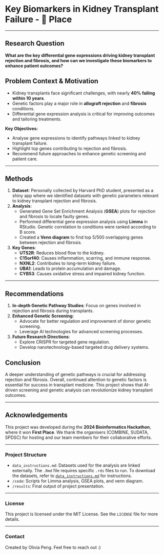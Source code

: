 # Key Biomarkers in Kidney Transplant Failure - 🥇 Place

---

## Research Question
**What are the key differential gene expressions driving kidney transplant rejection and fibrosis, and how can we investigate these biomarkers to enhance patient outcomes?**

## Problem Context & Motivation
- Kidney transplants face significant challenges, with nearly **40% failing within 10 years**.
- Genetic factors play a major role in **allograft rejection** and **fibrosis** conditions.
- Differential gene expression analysis is critical for improving outcomes and tailoring treatments.

**Key Objectives:**
- Analyse gene expressions to identify pathways linked to kidney transplant failure.
- Highlight top genes contributing to rejection and fibrosis.
- Recommend future approaches to enhance genetic screening and patient care.

---

## Methods
1. **Dataset**: Personally collected by Harvard PhD student, presented as a shiny app where we identified datasets with genetic parameters relevant to kidney transplant rejection and fibrosis.
2. **Analysis**:
   - Generated Gene Set Enrichment Analysis (**GSEA**) plots for rejection and fibrosis to locate faulty genes.
   - Performed differential gene expression analysis using **Limma** in RStudio. Genetic correlation to conditions were ranked according to B score.
   - Created a **Venn diagram** to find top 5/500 overlapping genes between rejection and fibrosis.
3. **Key Genes**: 
   - **UTS2R**: Reduces blood flow to the kidney.
   - **C15orf40**: Causes inflammation, scarring, and immune response.
   - **NXNL2**: Contributes to long-term kidney failure.
   - **UBA1**: Leads to protein accumulation and damage.
   - **CYB53**: Causes oxidative stress and impaired kidney function.

---

## Recommendations
1. **In-depth Genetic Pathway Studies**: Focus on genes involved in rejection and fibrosis during transplants.
2. **Enhanced Genetic Screening**:
   - Advocate for better regulation and improvement of donor genetic screening.
   - Leverage AI technologies for advanced screening processes.
3. **Future Research Directions**:
   - Explore CRISPR for targeted gene regulation.
   - Develop nanotechnology-based targeted drug delivery systems.

## Conclusion
A deeper understanding of genetic pathways is crucial for addressing rejection and fibrosis. Overall, continued attention to genetic factors is essential for success in transplant medicine. This project shows that AI-driven screening and genetic analysis can revolutionize kidney transplant outcomes.

---

## Acknowledgements
This project was developed during the **2024 Bioinformatics Hackathon**, where it won **First Place**. We thank the organisers (COMBINE, SUDATA, SPDSC) for hosting and our team members for their collaborative efforts.

---

### Project Structure
- `data_instructions.md`: Datasets used for the analysis are linked externally. The `.Rmd` file requires specific `.rds` files to run. To download the datasets, refer to [`data_instructions.md`](./data_instructions.md) for instructions.
- `/code`: Scripts for Limma analysis, GSEA plots, and venn diagram.
- `/results`: Final output of project presentation.

---

### License
This project is licensed under the MIT License. See the `LICENSE` file for more details.

---

### Contact
Created by Olivia Peng. Feel free to reach out :)
